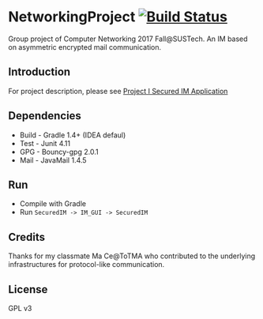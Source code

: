 # NetworkingProject [![Build Status](https://travis-ci.org/zhangysh1995/NetworkingProject.svg?branch=zys-2)](https://travis-ci.org/zhangysh1995/NetworkingProject)
Group project of Computer Networking 2017 Fall@SUSTech. An IM based on asymmetric encrypted mail communication.

## Introduction
For project description, please see [Project I Secured IM Application](Description.pdf)

## Dependencies
*  Build - Gradle 1.4+ (IDEA defaul)
*  Test - Junit 4.11
*  GPG - Bouncy-gpg 2.0.1
*  Mail - JavaMail 1.4.5

## Run
*  Compile with Gradle
*  Run `SecuredIM -> IM_GUI -> SecuredIM`

## Credits
Thanks for my classmate Ma Ce@ToTMA who contributed to the underlying infrastructures for protocol-like communication.

## License
GPL v3
